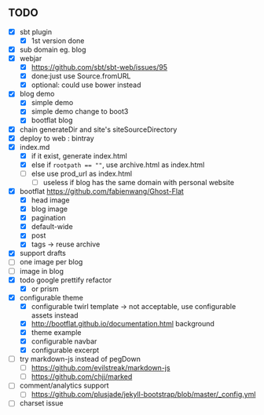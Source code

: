 ## TODO

* [x] sbt plugin
  * [x] 1st version done
* [x] sub domain eg. blog
* [x] webjar
  * [x] https://github.com/sbt/sbt-web/issues/95
  * [x] done:just use Source.fromURL
  * [x] optional: could use bower instead
* [x] blog demo
  * [x] simple demo
  * [x] simple demo change to boot3
  * [x] bootflat blog
* [x] chain generateDir and site's siteSourceDirectory
* [x] deploy to web : bintray
* [x] index.md
  * [x] if it exist, generate index.html
  * [x] else if `rootpath == ""`, use archive.html as index.html
  * [ ] else use prod_url as index.html
    * [ ] useless if blog has the same domain with personal website
* [x] bootflat https://github.com/fabienwang/Ghost-Flat
  * [x] head image
  * [x] blog image
  * [x] pagination
  * [x] default-wide
  * [x] post
  * [x] tags -> reuse archive
* [x] support drafts
* [ ] one image per blog
* [ ] image in blog
* [x] todo google prettify refactor
  * [x] or prism
* [x] configurable theme
  * [x] configurable twirl template -> not acceptable, use configurable assets instead
  * [x] http://bootflat.github.io/documentation.html background
  * [x] theme example
  * [x] configurable navbar
  * [x] configurable excerpt
* [ ] try markdown-js instead of pegDown
  * [ ] https://github.com/evilstreak/markdown-js
  * [ ] https://github.com/chjj/marked
* [ ] comment/analytics support
  * [ ] https://github.com/plusjade/jekyll-bootstrap/blob/master/_config.yml
* [ ] charset issue